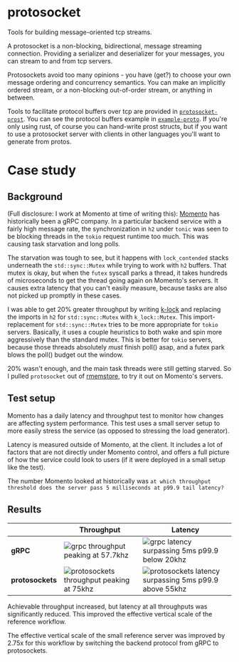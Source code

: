 # protosocket
Tools for building message-oriented tcp streams.

A protosocket is a non-blocking, bidirectional, message streaming connection.
Providing a serializer and deserializer for your messages, you can stream to
and from tcp servers.

Protosockets avoid too many opinions - you have (get?) to choose your own
message ordering and concurrency semantics. You can make an implicitly ordered
stream, or a non-blocking out-of-order stream, or anything in between.

Tools to facilitate protocol buffers over tcp are provided in [`protosocket-prost`](./protosocket-prost/).
You can see the protocol buffers example in [`example-proto`](./example-proto/).
If you're only using rust, of course you can hand-write prost structs, but if you
want to use a protosocket server with clients in other languages you'll want to
generate from protos.

# Case study
## Background
(Full disclosure: I work at Momento at time of writing this): [Momento](https://www.gomomento.com/)
has historically been a gRPC company. In a particular backend service with a
fairly high message rate, the synchronization in `h2` under `tonic` was seen
to be blocking threads in the `tokio` request runtime too much. This was causing
task starvation and long polls.

The starvation was tough to see, but it happens with `lock_contended` stacks
underneath the `std::sync::Mutex` while trying to work with `h2` buffers. That
mutex is okay, but when the `futex` syscall parks a thread, it takes hundreds
of microseconds to get the thread going again on Momento's servers. It causes
extra latency that you can't easily measure, because tasks are also not picked
up promptly in these cases.

I was able to get 20% greater throughput by writing [k-lock](https://github.com/kvc0/k-lock)
and replacing the imports in `h2` for `std::sync::Mutex` with `k_lock::Mutex`.
This import-replacement for `std::sync::Mutex` tries to be more appropriate for
`tokio` servers. Basically, it uses a couple heuristics to both wake and spin
more aggressively than the standard mutex. This is better for `tokio` servers,
because those threads absolutely _must_ finish poll() asap, and a futex park
blows the poll() budget out the window.

20% wasn't enough, and the main task threads were still getting starved. So I
pulled `protosocket` out of [rmemstore](https://github.com/kvc0/rmemstore/),
to try it out on Momento's servers.

## Test setup
Momento has a daily latency and throughput test to monitor how changes are affecting
system performance. This test uses a small server setup to more easily stress
the service (as opposed to stressing the load generator).

Latency is measured outside of Momento, at the client. It includes a lot of factors
that are not directly under Momento control, and offers a full picture of how
the service could look to users (if it were deployed in a small setup like the
test).

The number Momento looked at historically was `at which throughput threshold does
the server pass 5 milliseconds at p99.9 tail latency?`

## Results
|                  | Throughput | Latency |
| -------------    | ---------  | --------- |
| **gRPC**         | ![grpc throughput peaking at 57.7khz](https://github.com/user-attachments/assets/2a7c9c91-d0c5-410a-adda-d4337432c1c7) | ![grpc latency surpassing 5ms p99.9 below 20khz](https://github.com/user-attachments/assets/15e8c3ec-d4f8-4fed-a236-ae40d08f6e93) |
| **protosockets** | ![protosockets throughput peaking at 75khz](https://github.com/user-attachments/assets/d1bf1bf3-3640-45d8-9a55-482844f5993a) | ![protosockets latency surpassing 5ms p99.9 above 55khz](https://github.com/user-attachments/assets/c8c90a8a-8f97-403d-b2e4-fc59eccb6b82) |

Achievable throughput increased, but latency at all throughputs was significantly
reduced. This improved the effective vertical scale of the reference workflow.

The effective vertical scale of the small reference server was improved by 2.75x
for this workflow by switching the backend protocol from gRPC to protosockets.

